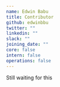 ```yaml
---
name: Edwin Babu
title: Contributor
github: edwinbbu
twitter: ""
linkedin: ""
slack: ""
joining_date: ""
core: false
intern: false
operations: false
---
```


Still waiting for this
